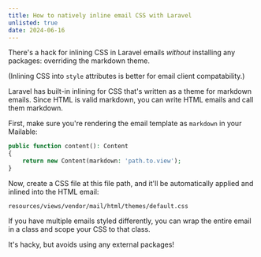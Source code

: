 ```yaml
---
title: How to natively inline email CSS with Laravel
unlisted: true
date: 2024-06-16
---
```


There's a hack for inlining CSS in Laravel emails _without_ installing any packages: overriding the markdown theme.

(Inlining CSS into `style` attributes is better for email client compatability.)

Laravel has built-in inlining for CSS that's written as a theme for markdown emails. Since HTML is valid markdown, you can write HTML emails and call them markdown.

First, make sure you're rendering the email template as `markdown` in your Mailable:

```php
public function content(): Content
{
    return new Content(markdown: 'path.to.view');
}
```

Now, create a CSS file at this file path, and it'll be automatically applied and inlined into the HTML email:

```
resources/views/vendor/mail/html/themes/default.css
```

If you have multiple emails styled differently, you can wrap the entire email in a class and scope your CSS to that class.

It's hacky, but avoids using any external packages!
